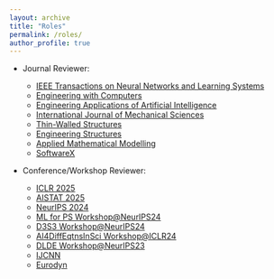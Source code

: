 ```yaml
---
layout: archive
title: "Roles"
permalink: /roles/
author_profile: true
---
```

- Journal Reviewer:
 
  - [IEEE Transactions on Neural Networks and Learning Systems](https://cis.ieee.org/publications/t-neural-networks-and-learning-systems)
  - [Engineering with Computers](https://www.springer.com/journal/366)
  - [Engineering Applications of Artificial Intelligence](https://www.sciencedirect.com/journal/engineering-applications-of-artificial-intelligence)
  - [International Journal of Mechanical Sciences](https://www.sciencedirect.com/journal/international-journal-of-mechanical-sciences)
  - [Thin-Walled Structures](https://www.sciencedirect.com/journal/thin-walled-structures)
  - [Engineering Structures](https://www.sciencedirect.com/journal/engineering-structures)
  - [Applied Mathematical Modelling](https://www.sciencedirect.com/journal/applied-mathematical-modelling)
  - [SoftwareX](https://www.sciencedirect.com/journal/softwarex)

- Conference/Workshop Reviewer:
  
  - [ICLR 2025](https://iclr.cc)
  - [AISTAT 2025](https://aistats.org/aistats2025//)
  - [NeurIPS 2024](https://neurips.cc/)
  - [ML for PS  Workshop@NeurIPS24](https://ml4physicalsciences.github.io/2024/)
  - [D3S3 Workshop@NeurIPS24](https://d3s3workshop.github.io/)
  - [AI4DiffEqtnsInSci Workshop@ICLR24](https://openreview.net/group?id=ICLR.cc/2024/Workshop/AI4DiffEqtnsInSci/Reviewers&referrer=%5BHomepage%5D(%2F))
  - [DLDE Workshop@NeurIPS23](https://openreview.net/group?id=NeurIPS.cc/2023/Workshop/DLDE#tab-your-consoles)
  - [IJCNN](https://2023.ijcnn.org)
  - [Eurodyn](https://eurodyn2023.dryfta.com)
